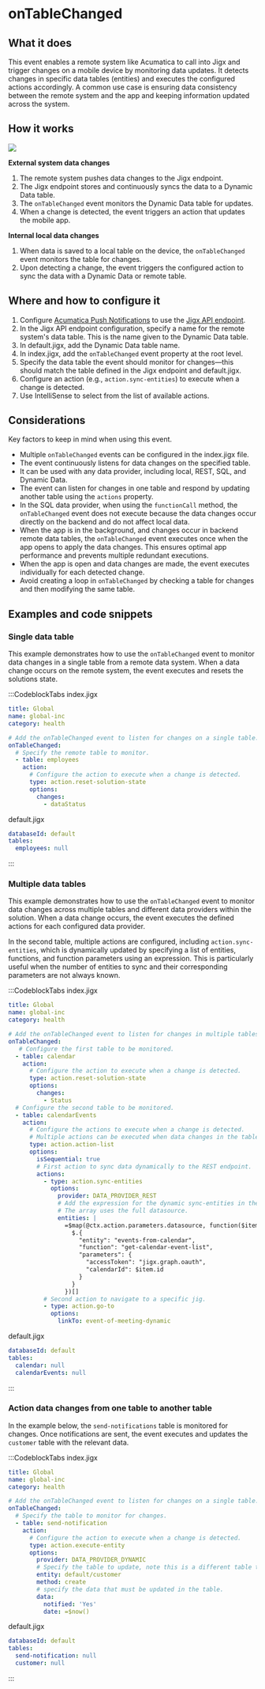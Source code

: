 # onTableChanged

## What it does

This event enables a remote system like Acumatica to call into Jigx and trigger changes on a mobile device by monitoring data updates. It detects changes in specific data tables (entities) and executes the configured actions accordingly. A common use case is ensuring data consistency between the remote system and the app and keeping information updated across the system.

## How it works

![](https://archbee-image-uploads.s3.amazonaws.com/0TQnKgJpsWhT3gQzQOhdY-kY-lpInKQ8HXoX07BLTSA-20250320-085318.png)

**External system data changes**

1. The remote system pushes data changes to the Jigx endpoint.
2. The Jigx endpoint stores and continuously syncs the data to a Dynamic Data table.
3. The `onTableChanged` event monitors the Dynamic Data table for updates.
4. When a change is detected, the event triggers an action that updates the mobile app.

**Internal local data changes**

1. When data is saved to a local table on the device, the `onTableChanged` event monitors the table for changes.
2. Upon detecting a change, the event triggers the configured action to sync the data with a Dynamic Data or remote table.

## Where and how to configure it

1. Configure [Acumatica Push Notifications](<./onTableChange/Acumatica Push Notifications.md>) to use the [Jigx API endpoint](<./onTableChange/Acumatica Push Notifications.md>).
2. In the Jigx API endpoint configuration, specify a name for the remote system's data table. This is the name given to the Dynamic Data table.
3. In default.jigx, add the Dynamic Data table name.
4. In index.jigx, add the `onTableChanged` event property at the root level.
5. Specify the data table the event should monitor for changes—this should match the table defined in the Jigx endpoint and default.jigx.
6. Configure an action (e.g., `action.sync-entities`) to execute when a change is detected.
7. Use IntelliSense to select from the list of available actions.

## Considerations

Key factors to keep in mind when using this event.

- Multiple `onTableChanged` events can be configured in the index.jigx file.
- The event continuously listens for data changes on the specified table.
- It can be used with any data provider, including local, REST, SQL, and Dynamic Data.
- The event can listen for changes in one table and respond by updating another table using the `actions` property.
- In the SQL data provider, when using the `functionCall` method, the `onTableChanged` event does not execute because the data changes occur directly on the backend and do not affect local data.
- When the app is in the background, and changes occur in backend remote data tables, the `onTableChanged` event executes once when the app opens to apply the data changes. This ensures optimal app performance and prevents multiple redundant executions.
- When the app is open and data changes are made, the event executes individually for each detected change.
- Avoid creating a loop in `onTableChanged` by checking a table for changes and then modifying the same table.

## Examples and code snippets

### Single data table

This example demonstrates how to use the `onTableChanged` event to monitor data changes in a single table from a remote data system. When a data change occurs on the remote system, the event executes and resets the solutions state.

:::CodeblockTabs
index.jigx

```yaml
title: Global
name: global-inc
category: health

# Add the onTableChanged event to listen for changes on a single table.
onTableChanged:
  # Specify the remote table to monitor.
  - table: employees
    action: 
      # Configure the action to execute when a change is detected.
      type: action.reset-solution-state
      options:
        changes:
          - dataStatus                
```

default.jigx

```yaml
databaseId: default
tables:
  employees: null
```

:::

### Multiple data tables

This example demonstrates how to use the `onTableChanged` event to monitor data changes across multiple tables and different data providers within the solution. When a data change occurs, the event executes the defined actions for each configured data provider.

In the second table, multiple actions are configured, including `action.sync-entities`, which is dynamically updated by specifying a list of entities, functions, and function parameters using an expression. This is particularly useful when the number of entities to sync and their corresponding parameters are not always known.

:::CodeblockTabs
index.jigx

```yaml
title: Global
name: global-inc
category: health

# Add the onTableChanged event to listen for changes in multiple tables.
onTableChanged:
   # Configure the first table to be monitored.
  - table: calendar
    action: 
      # Configure the action to execute when a change is detected.
      type: action.reset-solution-state
      options:
        changes:
          - Status   
  # Configure the second table to be monitored.        
  - table: calendarEvents
    action: 
      # Configure the actions to execute when a change is detected. 
      # Multiple actions can be executed when data changes in the table.
      type: action.action-list
      options:
        isSequential: true
        # First action to sync data dynamically to the REST endpoint.
        actions:  
          - type: action.sync-entities
            options:
              provider: DATA_PROVIDER_REST
              # Add the expression for the dynamic sync-entities in the specified format. 
              # The array uses the full datasource.    
              entities: |
                =$map(@ctx.action.parameters.datasource, function($item) {
                  $.{
                    "entity": "events-from-calendar",
                    "function": "get-calendar-event-list",
                    "parameters": {
                      "accessToken": "jigx.graph.oauth",
                      "calendarId": $item.id
                    }
                  }
                })[]
          # Second action to navigate to a specific jig.      
          - type: action.go-to
            options:
              linkTo: event-of-meeting-dynamic
```

default.jigx

```yaml
databaseId: default
tables:
  calendar: null
  calendarEvents: null
```

:::

### Action data changes from one table to another table

In the example below, the `send-notifications` table is monitored for changes. Once notifications are sent, the event executes and updates the `customer` table with the relevant data.

:::CodeblockTabs
index.jigx

```yaml
title: Global
name: global-inc
category: health

# Add the onTableChanged event to listen for changes on a single table.
onTableChanged:
  # Specify the table to monitor for changes.
  - table: send-notification
    action: 
      # Configure the action to execute when a change is detected. 
      type: action.execute-entity
      options:
        provider: DATA_PROVIDER_DYNAMIC
        # Specify the table to update, note this is a different table to the table monitored. 
        entity: default/customer
        method: create
        # specify the data that must be updated in the table.
        data:
          notified: 'Yes'
          date: =$now()
```

default.jigx

```yaml
databaseId: default
tables:
  send-notification: null
  customer: null
```

:::
